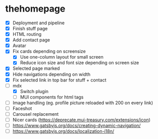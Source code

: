 # thehomepage

- [x] Deployment and pipeline
- [x] Finish stuff page
- [x] HTML routing
- [x] Add contact page
- [x] Avatar
- [x] Fix cards depending on screensize 
  - [x] Use one-column layout for small screen
  - [x] Reduce icon size and font size depending on screen size
- [x] Selected page marked
- [x] Hide navigations depending on width
- [x] Fix selected link in top bar for stuff + contact 
- [ ] mdx
  - [x] Switch plugin
  - [ ] MUI components for html tags
- [ ] Image handling (eg. profile picture reloaded with 200 on every link)
- [ ] Faceshot
- [ ] Carousel replacement
- [ ] Nicer cards (https://deprecate.mui-treasury.com/extensions/icon)
- [ ] https://www.gatsbyjs.org/docs/creating-dynamic-navigation/
- [ ] https://www.gatsbyjs.org/docs/localization-i18n/
